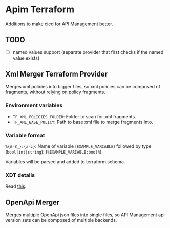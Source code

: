 # Apim Terraform

Additions to make cicd for API Management better.

## TODO

- [ ] named values support (separate provider that first checks if the named value exists)

## Xml Merger Terraform Provider

Merges xml policies into bigger files, so xml policies can be composed of fragments,
without relying on policy fragments.

### Environment variables

- `TF_XML_POLICIES_FOLDER`: Folder to scan for xml fragments.
- `TF_XML_BASE_POLICY`: Path to base xml file to merge fragments into.

### Variable format

`%{A-Z_}:{a-z}`: Name of variable (`EXAMPLE_VARIABLE`) followed by type (`bool|int|string`): (`%EXAMPLE_VARIABLE:bool%`).

Variables will be parsed and added to terraform schema.

### XDT details

Read [this](https://learn.microsoft.com/en-us/previous-versions/aspnet/dd465326(v=vs.110)).

## OpenApi Merger

Merges multiple OpenApi json files into single files, so API Management api version sets
can be composed of multiple backends.
